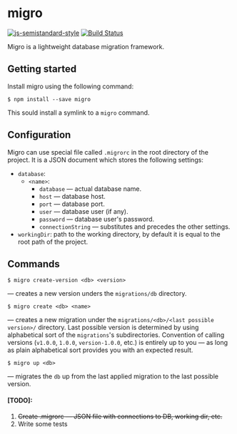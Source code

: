 # migro

[![js-semistandard-style](https://img.shields.io/badge/code%20style-semistandard-brightgreen.svg?style=flat)](https://github.com/Flet/semistandard)
[![Build Status](https://travis-ci.org/YBogomolov/migro.svg?branch=develop)](https://travis-ci.org/YBogomolov/migro)

Migro is a lightweight database migration framework.

## Getting started

Install migro using the following command:

```
$ npm install --save migro
```

This sould install a symlink to a `migro` command.

## Configuration

Migro can use special file called `.migrorc` in the root directory of the project. It is a JSON document which stores the following settings:

- `database`:
  - `<name>`:
    - `database` — actual database name.
    - `host` — database host.
    - `port` — database port.
    - `user` — database user (if any).
    - `password` — database user's password.
    - `connectionString` — substitutes and precedes the other settings.
- `workingDir`: path to the working directory, by default it is equal to the root path of the project.

## Commands

```
$ migro create-version <db> <version>
```
— creates a new version unders the `migrations/db` directory.

```
$ migro create <db> <name>
```
— creates a new migration under the `migrations/<db>/<last possible version>/` directory. Last possible version is determined by using alphabetical sort of the `migrations`'s subdirectories. Convention of calling versions (`v1.0.0`, `1.0.0`, `version-1.0.0`, etc.) is entirely up to you — as long as plain alphabetical sort provides you with an expected result.

```
$ migro up <db>
```
— migrates the `db` up from the last applied migration to the last possible version.

#### [TODO]:

1. ~~Create .migrorc — JSON file with connections to DB, working dir, etc.~~
1. Write some tests